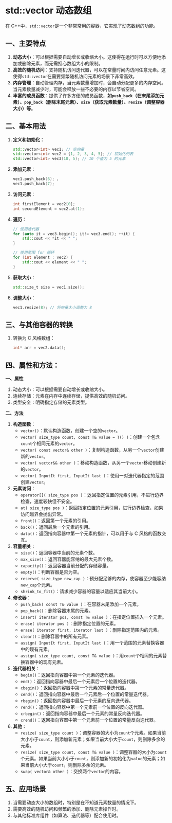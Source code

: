 # std::vector 动态数组

在 C++中，`std::vector`是一个非常常用的容器，它实现了动态数组的功能。

## **一、主要特点**

1. **动态大小**：可以根据需要自动增长或收缩大小。这使得在运行时可以方便地添加或删除元素，而无需担心数组大小的限制。
2. **高效的随机访问**：支持随机访问迭代器，可以在常量时间内访问任意元素。这使得`std::vector`在需要频繁随机访问元素的场景下非常高效。
3. **内存管理**：自动管理内存，当元素数量增加时，会自动分配更多的内存空间。当元素数量减少时，可能会释放一些不必要的内存以节省空间。
4. **丰富的成员函数**：提供了许多方便的成员函数，**如`push_back`（在末尾添加元素）、`pop_back`（删除末尾元素）、`size`（获取元素数量）、`resize`（调整容器大小）等**。

## **二、基本用法**

1.  **定义和初始化**：

    ```cpp
    std::vector<int> vec1; // 空向量
    std::vector<int> vec2 = {1, 2, 3, 4, 5}; // 初始化列表
    std::vector<int> vec3(10, 5); // 10 个值为 5 的元素
    ```
2.  **添加元素**：

    ```cpp
    vec1.push_back(6); 、
    vec1.push_back(7);
    ```
3.  **访问元素**：

    ```cpp
    int firstElement = vec2[0];
    int secondElement = vec2.at(1);
    ```
4.  **遍历**：

    ```cpp
    // 使用迭代器
    for (auto it = vec3.begin(); it!= vec3.end(); ++it) {
        std::cout << *it << " ";
    }

    // 使用范围 for 循环
    for (int element : vec2) {
        std::cout << element << " ";
    }
    ```
5.  **获取大小**：

    ```cpp
    std::size_t size = vec1.size();
    ```
6.  **调整大小**：

    ```cpp
    vec1.resize(8); // 将向量大小调整为 8
    ```

## **三、与其他容器的转换**

1.  转换为 C 风格数组：

    ```cpp
    int* arr = vec2.data();
    ```

## 四、属性和方法：

**一、属性**

1. 动态大小：可以根据需要自动增长或收缩大小。
2. 连续存储：元素在内存中连续存储，提供高效的随机访问。
3. 类型安全：明确指定存储的元素类型。

**二、方法**

1. **构造函数**：
   * `vector()`：默认构造函数，创建一个空的`vector`。
   * `vector( size_type count, const T& value = T() )`：创建一个包含`count`个相同元素的`vector`。
   * `vector( const vector& other )`：复制构造函数，从另一个`vector`创建新的`vector`。
   * `vector( vector&& other )`：移动构造函数，从另一个`vector`移动创建新的`vector`。
   * `vector( InputIt first, InputIt last )`：使用一对迭代器指定的范围创建`vector`。
2. **元素访问**：
   * `operator[]( size_type pos )`：返回指定位置的元素引用，不进行边界检查，速度较快但不安全。
   * `at( size_type pos )`：返回指定位置的元素引用，进行边界检查，如果访问越界会抛出异常。
   * `front()`：返回第一个元素的引用。
   * `back()`：返回最后一个元素的引用。
   * `data()`：返回指向容器中第一个元素的指针，可以用于与 C 风格的函数交互。
3. **容量相关**：
   * `size()`：返回容器中当前的元素个数。
   * `max_size()`：返回容器能容纳的最大元素个数。
   * `capacity()`：返回容器当前分配的存储容量。
   * `empty()`：判断容器是否为空。
   * `reserve( size_type new_cap )`：预分配足够的内存，使容器至少能容纳`new_cap`个元素。
   * `shrink_to_fit()`：请求减少容器的容量以适应其当前大小。
4. **修改器**：
   * `push_back( const T& value )`：在容器末尾添加一个元素。
   * `pop_back()`：删除容器末尾的元素。
   * `insert( iterator pos, const T& value )`：在指定位置插入一个元素。
   * `erase( iterator pos )`：删除指定位置的元素。
   * `erase( iterator first, iterator last )`：删除指定范围内的元素。
   * `clear()`：删除容器中的所有元素。
   * `assign( InputIt first, InputIt last )`：用一个范围的元素替换容器中的现有元素。
   * `assign( size_type count, const T& value )`：用`count`个相同的元素替换容器中的现有元素。
5. **迭代器相关**：
   * `begin()`：返回指向容器中第一个元素的迭代器。
   * `end()`：返回指向容器中最后一个元素后一个位置的迭代器。
   * `cbegin()`：返回指向容器中第一个元素的常量迭代器。
   * `cend()`：返回指向容器中最后一个元素后一个位置的常量迭代器。
   * `rbegin()`：返回指向容器中最后一个元素的反向迭代器。
   * `rend()`：返回指向容器中第一个元素前一个位置的反向迭代器。
   * `crbegin()`：返回指向容器中最后一个元素的常量反向迭代器。
   * `crend()`：返回指向容器中第一个元素前一个位置的常量反向迭代器。
6. **其他**：
   * `resize( size_type count )`：调整容器的大小为`count`个元素。如果当前大小小于`count`，则添加新元素；如果当前大小大于`count`，则删除多余的元素。
   * `resize( size_type count, const T& value )`：调整容器的大小为`count`个元素。如果当前大小小于`count`，则添加新的初始化为`value`的元素；如果当前大小大于`count`，则删除多余的元素。
   * `swap( vector& other )`：交换两个`vector`的内容。



## **五、应用场景**

1. 当需要动态大小的数组时，特别是在不知道元素数量的情况下。
2. 需要高效的随机访问和频繁的添加、删除元素操作时。
3. 与其他标准库组件（如算法、迭代器等）配合使用时。

